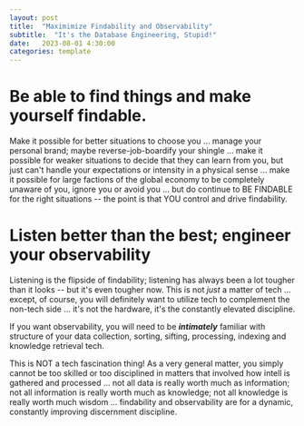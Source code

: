 ```yaml
---
layout: post
title:  "Maximimize Findability and Observability"
subtitle:  "It's the Database Engineering, Stupid!"
date:   2023-08-01 4:30:00
categories: template
---
```



# Be able to find things and make yourself findable.

Make it possible for better situations to choose you ... manage your personal brand; maybe reverse-job-boardify your shingle ... make it possible for weaker situations to decide that they can learn from you, but just can't handle your expectations or intensity in a physical sense ... make it possible for large factions of the global economy to be completely unaware of you, ignore you or avoid you ... but do continue to BE FINDABLE for the right situations -- the point is that YOU control and drive findability.

# Listen better than the best; engineer your observability

Listening is the flipside of findability; listening has always been a lot tougher than it looks -- but it's even tougher now. This is not *just* a matter of tech ... except, of course, you will definitely want to utilize tech to complement the non-tech side ... it's not the hardware, it's the constantly elevated discipline.

If you want observability, you will need to be ***intimately*** familiar with structure of your data collection, sorting, sifting, processing, indexing and knowledge retrieval tech. 

This is NOT a tech fascination thing! As a very general matter, you simply cannot be too skilled or too disciplined in matters that involved how intell is gathered and processed ... not all data is really worth much as information; not all information is really worth much as knowledge; not all knowledge is really worth much wisdom ... findability and observability are for a dynamic, constantly improving discernment discipline.